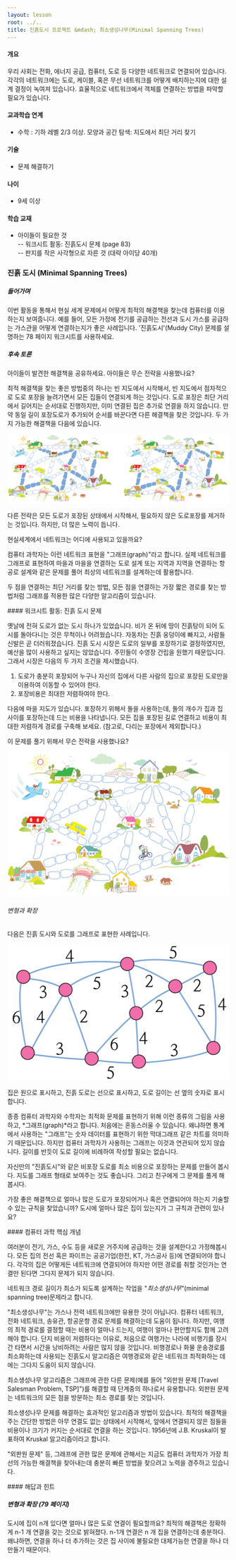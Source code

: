 ```yaml
---
layout: lesson
root: ../..
title: 진흙도시 프로젝트 &mdash; 최소생성나무(Minimal Spanning Trees)
---
```

<div class="objectives" markdown="1">

#### 개요  

우리 사회는 전화, 에너지 공급, 컴퓨터, 도로 등 다양한 네트워크로 연결되어 있습니다. 각각의 네트워크에는 도로, 케이블, 혹은 무선 네트워크를 어떻게 배치하는지에 대한 설계 결정이 녹여져 있습니다. 효율적으로 네트워크에서 객체를 연결하는 방법을 파악할 필요가 있습니다.

#### 교과학습 연계  
- 수학 : 기하 레벨 2/3 이상. 모양과 공간 탐색: 지도에서 최단 거리 찾기

#### 기술  
- 문제 해결하기

#### 나이  
- 9세 이상

#### 학습 교재  
- 아이들이 필요한 것  
-- 워크시트 활동: 진흙도시 문제 (page 83)  
-- 판지를 작은 사각형으로 자른 것 (대략 아이당 40개)

</div>
 
### 진흙 도시 (Minimal Spanning Trees)

##### 들어가며

이번 활동을 통해서 현실 세계 문제에서 어떻게 최적의 해결책을 찾는데 컴퓨터를 이용하는지 보여줍니다. 예를 들어, 모든 가정에 전기를 공급하는 전선과 도시 가스를 공급하는 가스관을 어떻게 연결하는지가 좋은 사례입니다. '진흙도시'(Muddy City) 문제를 설명하는 78 페이지 워크시트를 사용하세요.

##### 후속 토론

아이들이 발견한 해결책을 공유하세요. 아이들은 무슨 전략을 사용했나요?  

최적 해결책을 찾는 좋은 방법중의 하나는 빈 지도에서 시작해서, 빈 지도에서 점차적으로 도로 포장을 늘려가면서 모든 집들이 연결되게 하는 것입니다. 도로 포장은 최단 거리에서 길어지는 순서대로 진행하지만, 이미 연결된 집은 추가로 연결을 하지 않습니다. 만약 동일 길이 포장도로가 추가되어 순서를 바꾼다면 다른 해결책을 찾은 것입니다. 두 가지 가능한 해결책을 다음에 있습니다.

<img src="img/ch09-spanning-tree/09-spanning-tree-01-muddy-city-sol.png" alt="muddy city solution" />  

다른 전략은 모든 도로가 포장된 상태에서 시작해서, 필요하지 않은 도로포장를 제거하는 것입니다. 하지만, 더 많은 노력이 듭니다.  

현실세계에서 네트워크는 어디에 사용되고 있을까요?  

컴퓨터 과학자는 이런 네트워크 표현을 "그래프(graph)"라고 합니다. 실제 네트워크를 그래프로 표현하여 마을과 마을을 연결하는 도로 설계 또는 지역과 지역을 연결하는 항공로 설계와 같은 문제를 풀어 최상의 네트워크를 설계하는데 활용합니다.  

두 점을 연결하는 최단 거리를 찾는 방법, 모든 점을 연결하는 가장 짧은 경로를 찾는 방법처럼 그래프를 적용한 많은 다양한 알고리즘이 있습니다.

<div class="challenge" markdown="1">
#### 워크시트 활동: 진흙 도시 문제

옛날에 전혀 도로가 없는 도시 하나가 있었습니다. 비가 온 뒤에 땅이 진흙탕이 되어 도시를 돌아다니는 것은 무척이나 어려웠습니다. 자동차는 진흙 웅덩이에 빠지고, 사람들 신발은 곧 더러워졌습니다. 진흙 도시 시장은 도로의 일부를 포장하기로 결정하였지만, 예산을 많이 사용하고 싶지는 않았습니다. 주민들이 수영장 건립을 원했기 때문입니다. 그래서 시장은 다음의 두 가지 조건을 제시했습니다.  

1. 도로가 충분히 포장되어 누구나 자신의 집에서 다른 사람의 집으로 포장된 도로만을 이용하여 이동할 수 있어야 한다.  
2. 포장비용은 최대한 저렴하여야 한다.  

다음에 마을 지도가 있습니다. 포장하기 위해서 돌을 사용하는데, 돌의 개수가 집과 집 사이를 포장하는데 드는 비용을 나타냅니다. 모든 집을 포장된 길로 연결하고 비용이 최대한 저렴하게 경로를 구축해 보세요. (참고로, 다리는 포장에서 제외합니다.)  

이 문제를 풀기 위해서 무슨 전략을 사용했나요?

<img src="img/ch09-spanning-tree/09-spanning-tree-01-muddy-city-problem.png" alt="muddy city problem" />  

###### 변형과 확장  

다음은 진흙 도시와 도로를 그래프로 표현한 사례입니다.

<img src="img/ch09-spanning-tree/09-spanning-tree-02-muddy-city-graph.png" alt="muddy city graph" />  

집은 원으로 표시하고, 진흙 도로는 선으로 표시하고, 도로 길이는 선 옆의 숫자로 표시합니다.  

종종 컴퓨터 과학자와 수학자는 최적화 문제를 표현하기 위해 이런 종류의 그림을 사용하고, *그래프(graph)*라고 합니다. 처음에는 혼동스러울 수 있습니다. 왜냐하면 통계에서 사용하는 "그래프"는 숫자 데이터를 표현하기 위한 막대그래프 같은 차트를 의미하기 때문입니다. 하지만 컴퓨터 과학자가 사용하는 그래프는 이것과 연관되어 있지 않습니다. 길이를 반듯이 도로 길이에 비례하여 작성할 필요는 없습니다.  

자신만의 "진흙도시"와 같은 비포장 도로를 최소 비용으로 포장하는 문제를 만들어 봅시다. 지도를 그래프 형태로 보여주는 것도 좋습니다. 그리고 친구에게 그 문제를 풀게 해 봅시다.  

가장 좋은 해결책으로 얼마나 많은 도로가 포장되어거나 혹은 연결되어야 하는지 기술할 수 있는 규칙을 찾았습니까? 도시에 얼마나 많은 집이 있는지가 그 규칙과 관련이 있나요?

</div>

<div class="keypoints" markdown="1">
#### 컴퓨터 과학 핵심 개념

여러분이 전기, 가스, 수도 등을 새로운 거주지에 공급하는 것을 설계한다고 가정해봅시다. 모든 집의 전선 혹은 파이프는 공공기업(한전, KT, 가스공사 등)에 연결되어야 합니다. 각각의 집은 어떻게든 네트워크에 연결되어야 하지만 어떤 경로를 취할 것인가는 연결만 된다면 그다지 문제가 되지 않습니다.  

네트워크 경로 길이가 최소가 되도록 설계하는 작업을 "*최소생성나무*"(minimal spanning tree)문제라고 합니다.  

"최소생성나무"는 가스나 전력 네트워크에만 유용한 것이 아닙니다. 컴퓨터 네트워크, 전화 네트워크, 송유관, 항공운항 경로 문제를 해결하는데 도움이 됩니다. 하지만, 여행의 최적 경로를 결정할 때는 비용이 얼마나 드는지, 여행이 얼마나 편안할지도 함께 고려해야 합니다. 단지 비용이 저렴하다는 이유로, 처음으로 여행가는 나라에 비행기를 장시간 타면서 시간을 낭비하려는 사람은 많지 않을 것입니다. 비행경로나 화물 운송경로를 최소화하는데 사용되는 진흙도시 알고리즘은 여행경로와 같은 네트워크 최적화하는 데에는 그다지 도움이 되지 않습니다.  

최소생성나무 알고리즘은 그래프에 관한 다른 문제(예를 들어 "외판원 문제 [Travel Salesman Problem, TSP]")를 해결할 때 단계중의 하나로서 유용합니다. 외판원 문제는 네트워크의 모든 점을 방문하는 최소 경로를 찾는 것입니다.  

최소생성나무 문제를 해결하는 효과적인 알고리즘과 방법이 있습니다. 최적의 해결책을 주는 간단한 방법은 아무 연결도 없는 상태에서 시작해서, 앞에서 연결되지 않은 점들을 비용이나 크기가 커지는 순서대로 연결을 하는 것입니다. 1956년에 J.B. Kruskal이 발표하여 Kruskal 알고리즘이라고 합니다.  

"외판원 문제" 등, 그래프에 관한 많은 문제에 관해서는 지금도 컴퓨터 과학자가 가장 최선의 가능한 해결책을 찾아내는데 충분히 빠른 방법을 찾으려고 노력을 경주하고 있습니다.

</div>  


<div class="challenge" markdown="1">
#### 해답과 힌트

##### 변형과 확장 (79 페이지)  

도시에 집이 n개 있다면 얼마나 많은 도로 연결이 필요할까요? 
최적의 해결책은 정확하게 n-1 개 연결을 갖는 것으로 밝혀졌다. 
n-1개 연결은 n 개 집을 연결하는데 충분하다. 
왜냐하면, 연결을 하나 더 추가하는 것은 집 사이에 불필요한 대체가능한 연결을 하나 더 만들기 때문이다.

</div>
